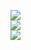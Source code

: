![](https://github-readme-stats.vercel.app/api?username=davidwekesar&theme=dark&hide_border=false&include_all_commits=false&count_private=false)<br/>
![](https://nirzak-streak-stats.vercel.app/?user=davidwekesar&theme=dark&hide_border=false)<br/>
![](https://github-readme-stats.vercel.app/api/top-langs/?username=davidwekesar&theme=dark&hide_border=false&include_all_commits=false&count_private=false&layout=compact)

<!-- Proudly created with GPRM ( https://gprm.itsvg.in ) -->
